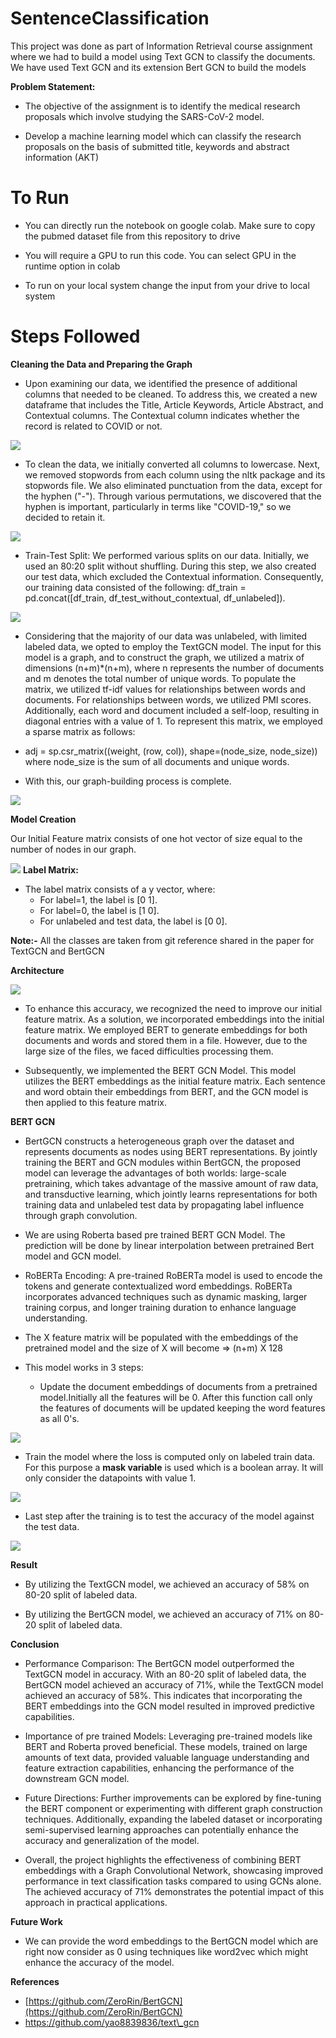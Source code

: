 # SentenceClassification
This project was done as part of Information Retrieval course assignment where we had to build a model using Text GCN to classify the documents. We have used Text GCN and its extension Bert GCN to build the models

**Problem Statement:**

- The objective of the assignment is to identify the medical research proposals which involve studying the SARS-CoV-2 model.

- Develop a machine learning model which can classify the research proposals on the basis of submitted title, keywords and abstract information (AKT)

# To Run
- You can directly run the notebook on google colab. Make sure to copy the pubmed dataset file from this repository to drive

- You will require a GPU to run this code. You can select GPU in the runtime option in colab

- To run on your local system change the input from your drive to local system 


# **Steps Followed**

**Cleaning the Data and Preparing the Graph**

- Upon examining our data, we identified the presence of additional columns that needed to be cleaned. To address this, we created a new dataframe that includes the Title, Article Keywords, Article Abstract, and Contextual columns. The Contextual column indicates whether the record is related to COVID or not.

![](https://github.com/mayanku/SentenceClassification/blob/main/dataframe.png)

- To clean the data, we initially converted all columns to lowercase. Next, we removed stopwords from each column using the nltk package and its stopwords file. We also eliminated punctuation from the data, except for the hyphen ("-"). Through various permutations, we discovered that the hyphen is important, particularly in terms like "COVID-19," so we decided to retain it.

![](https://github.com/mayanku/SentenceClassification/blob/main/data_clean.png)

- Train-Test Split: We performed various splits on our data. Initially, we used an 80:20 split without shuffling. During this step, we also created our test data, which excluded the Contextual information. Consequently, our training data consisted of the following: df\_train = pd.concat([df\_train, df\_test\_without\_contextual, df\_unlabeled]).

![](https://github.com/mayanku/SentenceClassification/blob/main/train_test.png)

- Considering that the majority of our data was unlabeled, with limited labeled data, we opted to employ the TextGCN model. The input for this model is a graph, and to construct the graph, we utilized a matrix of dimensions (n+m)\*(n+m), where n represents the number of documents and m denotes the total number of unique words. To populate the matrix, we utilized tf-idf values for relationships between words and documents. For relationships between words, we utilized PMI scores. Additionally, each word and document included a self-loop, resulting in diagonal entries with a value of 1. To represent this matrix, we employed a sparse matrix as follows:

- adj = sp.csr\_matrix((weight, (row, col)), shape=(node\_size, node\_size)) where node\_size is the sum of all documents and unique words.

- With this, our graph-building process is complete.


![](https://github.com/mayanku/SentenceClassification/blob/main/matrix.png)


**Model Creation**

Our Initial Feature matrix consists of one hot vector of size equal to the number of nodes in our graph.

![](https://github.com/mayanku/SentenceClassification/blob/main/feature.png)
**Label Matrix:**

- The label matrix consists of a y vector, where:
  - For label=1, the label is [0 1].
  - For label=0, the label is [1 0].
  - For unlabeled and test data, the label is [0 0].

**Note:-** All the classes are taken from git reference shared in the paper for TextGCN and BertGCN

**Architecture**

![](RackMultipart20230526-1-ow69lj_html_9052e98cba592f30.png)

- To enhance this accuracy, we recognized the need to improve our initial feature matrix. As a solution, we incorporated embeddings into the initial feature matrix. We employed BERT to generate embeddings for both documents and words and stored them in a file. However, due to the large size of the files, we faced difficulties processing them.

- Subsequently, we implemented the BERT GCN Model. This model utilizes the BERT embeddings as the initial feature matrix. Each sentence and word obtain their embeddings from BERT, and the GCN model is then applied to this feature matrix.

**BERT GCN**

- BertGCN constructs a heterogeneous graph over the dataset and represents documents as nodes using BERT representations. By jointly training the BERT and GCN modules within BertGCN, the proposed model can leverage the advantages of both worlds: large-scale pretraining, which takes advantage of the massive amount of raw data, and transductive learning, which jointly learns representations for both training data and unlabeled test data by propagating label influence through graph convolution.

- We are using Roberta based pre trained BERT GCN Model. The prediction will be done by linear interpolation between pretrained Bert model and GCN model.

- RoBERTa Encoding: A pre-trained RoBERTa model is used to encode the tokens and generate contextualized word embeddings. RoBERTa incorporates advanced techniques such as dynamic masking, larger training corpus, and longer training duration to enhance language understanding.

- The X feature matrix will be populated with the embeddings of the pretrained model and the size of X will become =\> (n+m) X 128

- This model works in 3 steps:
  - Update the document embeddings of documents from a pretrained model.Initially all the features will be 0. After this function call only the features of documents will be updated keeping the word features as all 0's.

![](RackMultipart20230526-1-ow69lj_html_fdb6847312e4ece0.png)

  - Train the model where the loss is computed only on labeled train data. For this purpose a **mask variable** is used which is a boolean array. It will only consider the datapoints with value 1.

![](RackMultipart20230526-1-ow69lj_html_898e240965aab0bb.png)

  - Last step after the training is to test the accuracy of the model against the test data.

![](RackMultipart20230526-1-ow69lj_html_99b329fa7d835fdd.png)

**Result**

- By utilizing the TextGCN model, we achieved an accuracy of 58% on 80-20 split of labeled data.

- By utilizing the BertGCN model, we achieved an accuracy of 71% on 80-20 split of labeled data.

**Conclusion**

- Performance Comparison: The BertGCN model outperformed the TextGCN model in accuracy. With an 80-20 split of labeled data, the BertGCN model achieved an accuracy of 71%, while the TextGCN model achieved an accuracy of 58%. This indicates that incorporating the BERT embeddings into the GCN model resulted in improved predictive capabilities.

- Importance of pre trained Models: Leveraging pre-trained models like BERT and Roberta proved beneficial. These models, trained on large amounts of text data, provided valuable language understanding and feature extraction capabilities, enhancing the performance of the downstream GCN model.

- Future Directions: Further improvements can be explored by fine-tuning the BERT component or experimenting with different graph construction techniques. Additionally, expanding the labeled dataset or incorporating semi-supervised learning approaches can potentially enhance the accuracy and generalization of the model.

- Overall, the project highlights the effectiveness of combining BERT embeddings with a Graph Convolutional Network, showcasing improved performance in text classification tasks compared to using GCNs alone. The achieved accuracy of 71% demonstrates the potential impact of this approach in practical applications.

**Future Work**

- We can provide the word embeddings to the BertGCN model which are right now consider as 0 using techniques like word2vec which might enhance the accuracy of the model.

**References**

- [https://github.com/ZeroRin/BertGCN](https://github.com/ZeroRin/BertGCN)
- https://github.com/yao8839836/text\_gcn
